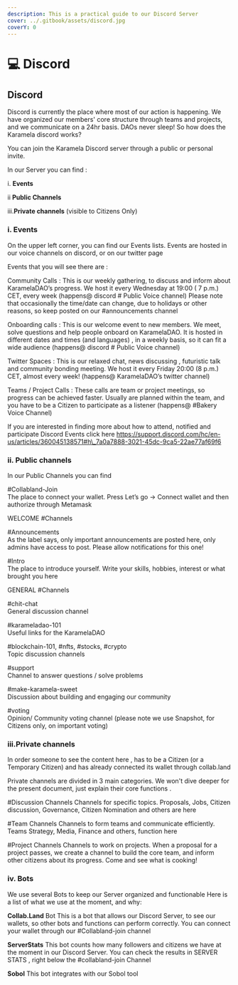 ```yaml
---
description: This is a practical guide to our Discord Server
cover: ../.gitbook/assets/discord.jpg
coverY: 0
---
```


# 💻 Discord

## Discord

Discord is currently the place where most of our action is happening. We have organized our members' core structure through teams and projects, and we communicate on a 24hr basis. DAOs never sleep! So how does the Karamela discord works?

You can join the Karamela Discord server through a public or personal invite.

In our Server you can find :

i. **Events**

ii **Public Channels**

iii.**Private channels** (visible to Citizens Only)

### i. Events

On the upper left corner, you can find our Events lists. Events are hosted in our voice channels on discord, or on our twitter page

Events that you will see there are :

Community Calls : This is our weekly gathering, to discuss and inform about KaramelaDAO’s progress. We host it every Wednesday at 19:00 ( 7 p.m.) CET, every week (happens@ discord # Public Voice channel) Please note that occasionally the time/date can change, due to holidays or other reasons, so keep posted on our #announcements channel

Onboarding calls : This is our welcome event to new members. We meet, solve questions and help people onboard on KaramelaDAO. It is hosted in different dates and times (and languages) , in a weekly basis, so it can fit a wide audience (happens@ discord # Public Voice channel)

Twitter Spaces : This is our relaxed chat, news discussing , futuristic talk and community bonding meeting. We host it every Friday 20:00 (8 p.m.) CET, almost every week! (happens@ KaramelaDAO’s twitter channel)

Teams / Project Calls : These calls are team or project meetings, so progress can be achieved faster. Usually are planned within the team, and you have to be a Citizen to participate as a listener (happens@ #Bakery Voice Channel)

If you are interested in finding more about how to attend, notified and participate Discord Events click here https://support.discord.com/hc/en-us/articles/360045138571#h\_7a0a7888-3021-45dc-9ca5-22ae77af69f6

### ii. Public channels

In our Public Channels you can find

\#Collabland-Join \
The place to connect your wallet. Press Let’s go -> Connect wallet and then authorize through Metamask

WELCOME #Channels

\#Announcements\
As the label says, only important announcements are posted here, only admins have access to post. Please allow notifications for this one!

\#Intro\
The place to introduce yourself. Write your skills, hobbies, interest or what brought you here

GENERAL #Channels

\#chit-chat\
General discussion channel

\#karameladao-101\
Useful links for the KaramelaDAO

\#blockchain-101, #nfts, #stocks, #crypto \
Topic discussion channels

\#support \
Channel to answer questions / solve problems

\#make-karamela-sweet \
Discussion about building and engaging our community

\#voting \
Opinion/ Community voting channel (please note we use Snapshot, for Citizens only, on important voting)

### iii.Private channels

In order someone to see the content here , has to be a Citizen (or a Temporary Citizen) and has already connected its wallet through collab.land

Private channels are divided in 3 main categories. We won't dive deeper for the present document, just explain their core functions .

\#Discussion Channels Channels for specific topics. Proposals, Jobs, Citizen discussion, Governance, Citizen Nomination and others are here

\#Team Channels Channels to form teams and communicate efficiently. Teams Strategy, Media, Finance and others, function here

\#Project Channels Channels to work on projects. When a proposal for a project passes, we create a channel to build the core team, and inform other citizens about its progress. Come and see what is cooking!&#x20;

### iv. Bots

We use several Bots to keep our Server organized and functionable Here is a list of what we use at the moment, and why:

**Collab.Land** Bot This is a bot that allows our Discord Server, to see our wallets, so other bots and functions can perform correctly. You can connect your wallet through our #Collabland-join channel

**ServerStats** This bot counts how many followers and citizens we have at the moment in our Discord Server. You can check the results in SERVER STATS , right below the #collabland-join Channel

**Sobol** This bot integrates with our Sobol tool
